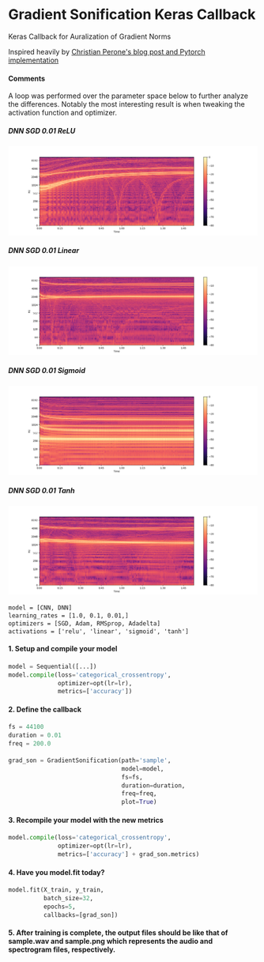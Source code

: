 # Gradient Sonification Keras Callback
 Keras Callback for Auralization of Gradient Norms

Inspired heavily by [Christian Perone's blog post and Pytorch implementation](http://blog.christianperone.com/2019/08/listening-to-the-neural-network-gradient-norms-during-training/)

#### Comments
A loop was performed over the parameter space below to further analyze the differences. Notably the most interesting result is when tweaking the activation function and optimizer.

##### DNN SGD 0.01 ReLU
![](assets/dnn_sgd_0.01_relu_spectrogram.png)

##### DNN SGD 0.01 Linear
![](assets/dnn_sgd_0.01_linear_spectrogram.png)

##### DNN SGD 0.01 Sigmoid
![](assets/dnn_sgd_0.01_sigmoid_spectrogram.png)

##### DNN SGD 0.01 Tanh
![](assets/dnn_sgd_0.01_tanh_spectrogram.png)


```
model = [CNN, DNN]
learning_rates = [1.0, 0.1, 0.01,]
optimizers = [SGD, Adam, RMSprop, Adadelta]
activations = ['relu', 'linear', 'sigmoid', 'tanh']
```

#### 1. Setup and compile your model
```python
model = Sequential([...])
model.compile(loss='categorical_crossentropy',
              optimizer=opt(lr=lr),
              metrics=['accuracy'])     
```

#### 2. Define the callback
```python
fs = 44100
duration = 0.01
freq = 200.0

grad_son = GradientSonification(path='sample',
                                model=model,
                                fs=fs,
                                duration=duration,
                                freq=freq,
                                plot=True)                     
```

#### 3. Recompile your model with the new metrics
```python
model.compile(loss='categorical_crossentropy',
              optimizer=opt(lr=lr),
              metrics=['accuracy'] + grad_son.metrics)    
```

#### 4. Have you model.fit today?
```python
model.fit(X_train, y_train,
          batch_size=32,
          epochs=5,
          callbacks=[grad_son])
```

#### 5. After training is complete, the output files should be like that of sample.wav and sample.png which represents the audio and spectrogram files, respectively.
